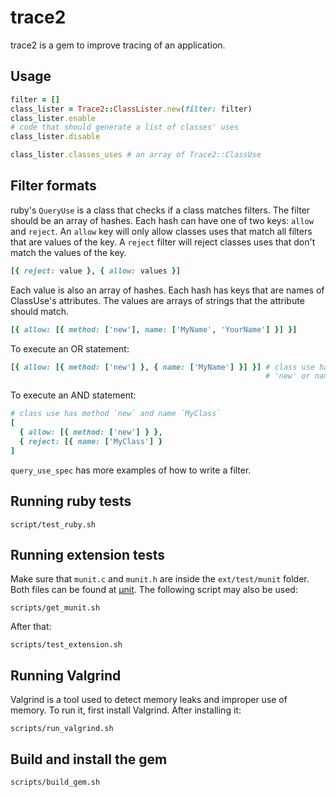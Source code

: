 # trace2

trace2 is a gem to improve tracing of an application.

## Usage

```ruby
filter = []
class_lister = Trace2::ClassLister.new(filter: filter)
class_lister.enable
# code that should generate a list of classes' uses
class_lister.disable

class_lister.classes_uses # an array of Trace2::ClassUse
```

## Filter formats

ruby's `QueryUse` is a class that checks if a class matches filters. The filter
should be an array of hashes. Each hash can have one of two keys: `allow` and
`reject`. An `allow` key will only allow classes uses that match all filters
that are values of the key. A `reject` filter will reject classes uses that
don't match the values of the key.

```ruby
[{ reject: value }, { allow: values }]
```

Each value is also an array of hashes. Each hash has keys that are names of
ClassUse's attributes. The values are arrays of strings that the attribute
should match.

```ruby
[{ allow: [{ method: ['new'], name: ['MyName', 'YourName'] }] }]
```

To execute an OR statement:

```ruby
[{ allow: [{ method: ['new'] }, { name: ['MyName'] }] }] # class use has method
                                                         # 'new' or name 'MyName'
```

To execute an AND statement:
```ruby
# class use has method `new` and name `MyClass`
[
  { allow: [{ method: ['new'] } },
  { reject: [{ name: ['MyClass'] }
]
```

`query_use_spec` has more examples of how to write a filter.

## Running ruby tests

```
script/test_ruby.sh
```

## Running extension tests

Make sure that `munit.c` and `munit.h` are inside the `ext/test/munit` folder. 
Both files can be found at [µnit](https://github.com/nemequ/munit). The 
following script may also be used:

```
scripts/get_munit.sh
```

After that:

```
scripts/test_extension.sh
```

## Running Valgrind

Valgrind is a tool used to detect memory leaks and improper use of memory. To run
it, first install Valgrind. After installing it:

```
scripts/run_valgrind.sh
```

## Build and install the gem
```
scripts/build_gem.sh
```

